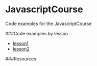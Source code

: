 # JavascriptCourse
Code examples for the JavascriptCourse


###Code examples by lesson

- [lesson1](lesson1.md)
- [lesson2](lesson2.md)

###Resources
